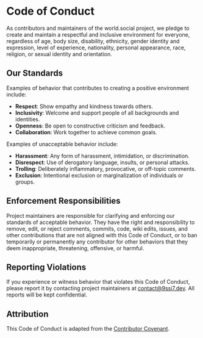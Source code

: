 # Code of Conduct

As contributors and maintainers of the world.social project, we pledge to create and maintain a respectful and inclusive environment for everyone, regardless of age, body size, disability, ethnicity, gender identity and expression, level of experience, nationality, personal appearance, race, religion, or sexual identity and orientation.

## Our Standards

Examples of behavior that contributes to creating a positive environment include:

- **Respect**: Show empathy and kindness towards others.
- **Inclusivity**: Welcome and support people of all backgrounds and identities.
- **Openness**: Be open to constructive criticism and feedback.
- **Collaboration**: Work together to achieve common goals.

Examples of unacceptable behavior include:

- **Harassment**: Any form of harassment, intimidation, or discrimination.
- **Disrespect**: Use of derogatory language, insults, or personal attacks.
- **Trolling**: Deliberately inflammatory, provocative, or off-topic comments.
- **Exclusion**: Intentional exclusion or marginalization of individuals or groups.

## Enforcement Responsibilities

Project maintainers are responsible for clarifying and enforcing our standards of acceptable behavior. They have the right and responsibility to remove, edit, or reject comments, commits, code, wiki edits, issues, and other contributions that are not aligned with this Code of Conduct, or to ban temporarily or permanently any contributor for other behaviors that they deem inappropriate, threatening, offensive, or harmful.

## Reporting Violations

If you experience or witness behavior that violates this Code of Conduct, please report it by contacting project maintainers at [contact@9ssi7.dev](mailto:contact@9ssi7.dev). All reports will be kept confidential.

## Attribution

This Code of Conduct is adapted from the [Contributor Covenant](https://www.contributor-covenant.org/version/2/0/code_of_conduct.html).